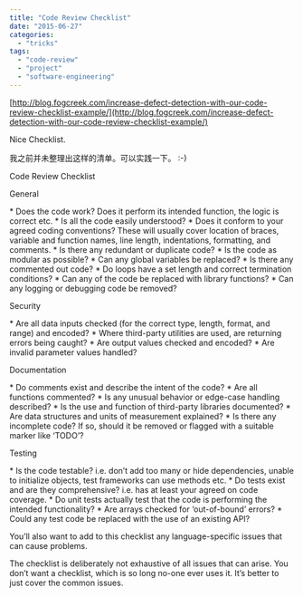 ```yaml
---
title: "Code Review Checklist"
date: "2015-06-27"
categories: 
  - "tricks"
tags: 
  - "code-review"
  - "project"
  - "software-engineering"
---
```


[http://blog.fogcreek.com/increase-defect-detection-with-our-code-review-checklist-example/](http://blog.fogcreek.com/increase-defect-detection-with-our-code-review-checklist-example/)

Nice Checklist.

我之前并未整理出这样的清单。可以实践一下。 :-)

Code Review Checklist

General

\* Does the code work? Does it perform its intended function, the logic is correct etc. \* Is all the code easily understood? \* Does it conform to your agreed coding conventions? These will usually cover location of braces, variable and function names, line length, indentations, formatting, and comments. \* Is there any redundant or duplicate code? \* Is the code as modular as possible? \* Can any global variables be replaced? \* Is there any commented out code? \* Do loops have a set length and correct termination conditions? \* Can any of the code be replaced with library functions? \* Can any logging or debugging code be removed?

Security

\* Are all data inputs checked (for the correct type, length, format, and range) and encoded? \* Where third-party utilities are used, are returning errors being caught? \* Are output values checked and encoded? \* Are invalid parameter values handled?

Documentation

\* Do comments exist and describe the intent of the code? \* Are all functions commented? \* Is any unusual behavior or edge-case handling described? \* Is the use and function of third-party libraries documented? \* Are data structures and units of measurement explained? \* Is there any incomplete code? If so, should it be removed or flagged with a suitable marker like ‘TODO’?

Testing

\* Is the code testable? i.e. don’t add too many or hide dependencies, unable to initialize objects, test frameworks can use methods etc. \* Do tests exist and are they comprehensive? i.e. has at least your agreed on code coverage. \* Do unit tests actually test that the code is performing the intended functionality? \* Are arrays checked for ‘out-of-bound’ errors? \* Could any test code be replaced with the use of an existing API?

You’ll also want to add to this checklist any language-specific issues that can cause problems.

The checklist is deliberately not exhaustive of all issues that can arise. You don’t want a checklist, which is so long no-one ever uses it. It’s better to just cover the common issues.

